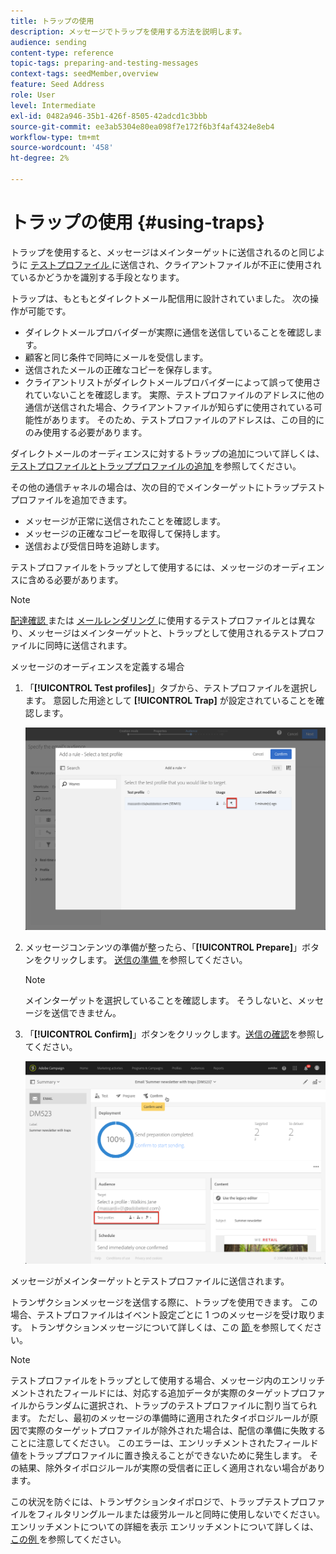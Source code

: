 ```yaml
---
title: トラップの使用
description: メッセージでトラップを使用する方法を説明します。
audience: sending
content-type: reference
topic-tags: preparing-and-testing-messages
context-tags: seedMember,overview
feature: Seed Address
role: User
level: Intermediate
exl-id: 0482a946-35b1-426f-8505-42adcd1c3bbb
source-git-commit: ee3ab5304e80ea098f7e172f6b3f4af4324e8eb4
workflow-type: tm+mt
source-wordcount: '458'
ht-degree: 2%

---
```


# トラップの使用 {#using-traps}

トラップを使用すると、メッセージはメインターゲットに送信されるのと同じように [ テストプロファイル ](../../audiences/using/managing-test-profiles.md) に送信され、クライアントファイルが不正に使用されているかどうかを識別する手段となります。

トラップは、もともとダイレクトメール配信用に設計されていました。 次の操作が可能です。

* ダイレクトメールプロバイダーが実際に通信を送信していることを確認します。
* 顧客と同じ条件で同時にメールを受信します。
* 送信されたメールの正確なコピーを保存します。
* クライアントリストがダイレクトメールプロバイダーによって誤って使用されていないことを確認します。 実際、テストプロファイルのアドレスに他の通信が送信された場合、クライアントファイルが知らずに使用されている可能性があります。 そのため、テストプロファイルのアドレスは、この目的にのみ使用する必要があります。

ダイレクトメールのオーディエンスに対するトラップの追加について詳しくは、[ テストプロファイルとトラッププロファイルの追加 ](../../channels/using/defining-the-direct-mail-audience.md#adding-test-and-trap-profiles) を参照してください。

その他の通信チャネルの場合は、次の目的でメインターゲットにトラップテストプロファイルを追加できます。

* メッセージが正常に送信されたことを確認します。
* メッセージの正確なコピーを取得して保持します。
* 送信および受信日時を追跡します。

テストプロファイルをトラップとして使用するには、メッセージのオーディエンスに含める必要があります。

>[!NOTE]
>
>[ 配達確認 ](../../sending/using/sending-proofs.md) または [ メールレンダリング ](../../sending/using/email-rendering.md) に使用するテストプロファイルとは異なり、メッセージはメインターゲットと、トラップとして使用されるテストプロファイルに同時に送信されます。

メッセージのオーディエンスを定義する場合

1. 「**[!UICONTROL Test profiles]**」タブから、テストプロファイルを選択します。 意図した用途として **[!UICONTROL Trap]** が設定されていることを確認します。

   ![](assets/trap_select.png)

1. メッセージコンテンツの準備が整ったら、「**[!UICONTROL Prepare]**」ボタンをクリックします。 [ 送信の準備 ](../../sending/using/preparing-the-send.md) を参照してください。
   >[!NOTE]
   >
   >メインターゲットを選択していることを確認します。 そうしないと、メッセージを送信できません。

1. 「**[!UICONTROL Confirm]**」ボタンをクリックします。[送信の確認](../../sending/using/confirming-the-send.md)を参照してください。

   ![](assets/trap_confirm.png)

メッセージがメインターゲットとテストプロファイルに送信されます。

トランザクションメッセージを送信する際に、トラップを使用できます。 この場合、テストプロファイルはイベント設定ごとに 1 つのメッセージを受け取ります。 トランザクションメッセージについて詳しくは、この [ 節 ](../../channels/using/getting-started-with-transactional-msg.md) を参照してください。

>[!NOTE]
>
>テストプロファイルをトラップとして使用する場合、メッセージ内のエンリッチメントされたフィールドには、対応する追加データが実際のターゲットプロファイルからランダムに選択され、トラップのテストプロファイルに割り当てられます。 ただし、最初のメッセージの準備時に適用されたタイポロジルールが原因で実際のターゲットプロファイルが除外された場合は、配信の準備に失敗することに注意してください。 このエラーは、エンリッチメントされたフィールド値をトラッププロファイルに置き換えることができないために発生します。 その結果、除外タイポロジルールが実際の受信者に正しく適用されない場合があります。
>
>この状況を防ぐには、トランザクションタイポロジで、トラップテストプロファイルをフィルタリングルールまたは疲労ルールと同時に使用しないでください。 エンリッチメントについての詳細を表示 エンリッチメントについて詳しくは、[ この例 ](../../automating/using/enriching-profile-data-file.md) を参照してください。

